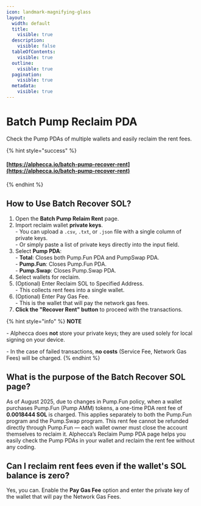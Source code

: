 ```yaml
---
icon: landmark-magnifying-glass
layout:
  width: default
  title:
    visible: true
  description:
    visible: false
  tableOfContents:
    visible: true
  outline:
    visible: true
  pagination:
    visible: true
  metadata:
    visible: true
---
```


# Batch Pump Reclaim PDA

Check the Pump PDAs of multiple wallets and easily reclaim the rent fees.

{% hint style="success" %}
#### [https://alphecca.io/batch-pump-recover-rent](https://alphecca.io/batch-pump-recover-rent)
{% endhint %}

## How to Use Batch **Recover SOL**?&#x20;

1. Open the **Batch Pump Relaim Rent** page.
2. Import reclaim wallet **private keys**.\
   \- You can upload a `.csv`, `.txt`, or `.json` file with a single column of private keys.\
   \- Or simply paste a list of private keys directly into the input field.
3. Select **Pump PDA**:\
   \- **Total**: Closes both Pump.Fun PDA and PumpSwap PDA.\
   \- **Pump.Fun**: Closes Pump.Fun PDA.\
   \- **Pump.Swap**: Closes Pump.Swap PDA.
4. Select wallets for reclaim.
5. (Optional) Enter Reclaim SOL to Specified Address.\
   \- This collects rent fees into a single wallet.
6. (Optional) Enter Pay Gas Fee.\
   \- This is the wallet that will pay the network gas fees.
7. **Click the "Recover Rent" button** to proceed with the transactions.

{% hint style="info" %}
**NOTE**

\- Alphecca does **not** store your private keys; they are used solely for local signing on your device.

\- In the case of failed transactions, **no costs** (Service Fee, Network Gas Fees) will be charged.
{% endhint %}

## What is the purpose of the Batch Recover SOL page?

As of August 2025, due to changes in Pump.Fun policy, when a wallet purchases Pump.Fun (Pump AMM) tokens, a one-time PDA rent fee of **0.0018444 SOL** is charged. This applies separately to both the Pump.Fun program and the Pump.Swap program. This rent fee cannot be refunded directly through Pump.Fun — each wallet owner must close the account themselves to reclaim it. Alphecca’s Reclaim Pump PDA page helps you easily check the Pump PDAs in your wallet and reclaim the rent fee without any coding.

## Can I reclaim rent fees even if the wallet's SOL balance is zero?

Yes, you can. Enable the **Pay Gas Fee** option and enter the private key of the wallet that will pay the Network Gas Fees.
